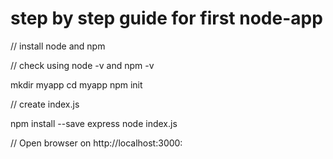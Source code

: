 # step by step guide for first node-app 

// install node and npm

// check using node -v and npm -v

mkdir myapp
cd myapp
npm init

// create index.js

npm install --save express
node index.js

// Open browser on http://localhost:3000:

